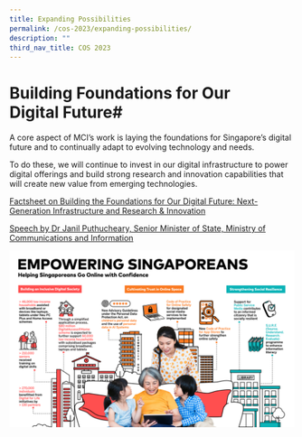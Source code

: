 ```yaml
---
title: Expanding Possibilities
permalink: /cos-2023/expanding-possibilities/
description: ""
third_nav_title: COS 2023
---
```

# Building Foundations for Our Digital&nbsp;Future# 
A core aspect of MCI’s work is laying the foundations for Singapore’s digital future and to continually adapt to evolving technology and needs.

To do these, we will continue to invest in our digital infrastructure to power digital offerings and build strong research and innovation capabilities that will create new value from emerging technologies.

[Factsheet on&nbsp;Building the Foundations for Our Digital Future: Next-Generation Infrastructure and Research &amp; Innovation](https://www.mci.gov.sg/pressroom/news-and-stories/pressroom/2023/2/building-the-foundations-for-our-digital-future)

[Speech by Dr Janil Puthucheary, Senior Minister of State, Ministry of Communications and Information](https://www.mci.gov.sg/pressroom/news-and-stories/pressroom/2023/2/speech-by-dr-janil-puthucheary-senior-minister-of-state-ministry-of-communications-and-information-at-the-ministry-of-communications-and-information-committee-of-supply-debate-on-28-february-2023)

![](/images/COS2023/empowering%20singaporeans.png)